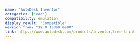 ```yaml
---
name: "AutoDesk Inventor"
categories: ['cad']
compatibility: emulation
display_result: "Compatible"
version_from: "28.0.15300.0000"
link: https://www.autodesk.com/products/inventor/free-trial
---
```


